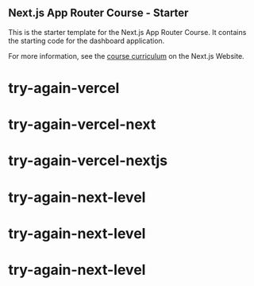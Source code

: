 ## Next.js App Router Course - Starter

This is the starter template for the Next.js App Router Course. It contains the starting code for the dashboard application.

For more information, see the [course curriculum](https://nextjs.org/learn) on the Next.js Website.
# try-again-vercel
# try-again-vercel-next
# try-again-vercel-nextjs
# try-again-next-level
# try-again-next-level
# try-again-next-level
